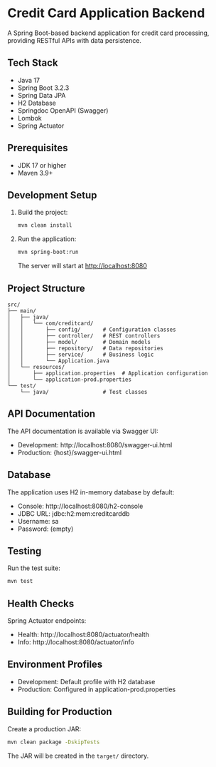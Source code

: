 # Credit Card Application Backend

A Spring Boot-based backend application for credit card processing, providing RESTful APIs with data persistence.

## Tech Stack

- Java 17
- Spring Boot 3.2.3
- Spring Data JPA
- H2 Database
- Springdoc OpenAPI (Swagger)
- Lombok
- Spring Actuator

## Prerequisites

- JDK 17 or higher
- Maven 3.9+

## Development Setup

1. Build the project:
   ```bash
   mvn clean install
   ```

2. Run the application:
   ```bash
   mvn spring-boot:run
   ```
   The server will start at [http://localhost:8080](http://localhost:8080)

## Project Structure

```
src/
├── main/
│   ├── java/
│   │   └── com/creditcard/
│   │       ├── config/       # Configuration classes
│   │       ├── controller/   # REST controllers
│   │       ├── model/        # Domain models
│   │       ├── repository/   # Data repositories
│   │       ├── service/      # Business logic
│   │       └── Application.java
│   └── resources/
│       ├── application.properties  # Application configuration
│       └── application-prod.properties
└── test/
    └── java/                 # Test classes
```

## API Documentation

The API documentation is available via Swagger UI:
- Development: http://localhost:8080/swagger-ui.html
- Production: {host}/swagger-ui.html

## Database

The application uses H2 in-memory database by default:
- Console: http://localhost:8080/h2-console
- JDBC URL: jdbc:h2:mem:creditcarddb
- Username: sa
- Password: (empty)

## Testing

Run the test suite:
```bash
mvn test
```

## Health Checks

Spring Actuator endpoints:
- Health: http://localhost:8080/actuator/health
- Info: http://localhost:8080/actuator/info

## Environment Profiles

- Development: Default profile with H2 database
- Production: Configured in application-prod.properties

## Building for Production

Create a production JAR:
```bash
mvn clean package -DskipTests
```

The JAR will be created in the `target/` directory. 